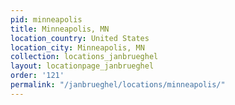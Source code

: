 ```yaml
---
pid: minneapolis
title: Minneapolis, MN
location_country: United States
location_city: Minneapolis, MN
collection: locations_janbrueghel
layout: locationpage_janbrueghel
order: '121'
permalink: "/janbrueghel/locations/minneapolis/"
---
```

